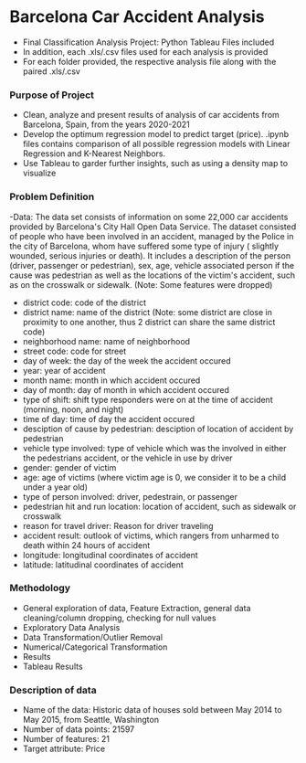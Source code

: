 # Barcelona Car Accident Analysis
- Final Classification Analysis Project: Python Tableau Files included
- In addition, each .xls/.csv files used for each analysis is provided
- For each folder provided, the respective analysis file along with the paired .xls/.csv

### Purpose of Project
- Clean, analyze and present results of analysis of car accidents from Barcelona, Spain, from the years 2020-2021
- Develop the optimum regression model to predict target (price). .ipynb files contains comparison of all possible regression models with Linear Regression and K-Nearest Neighbors.
- Use Tableau to garder further insights, such as using a density map to visualize 

### Problem Definition
-Data: The data set consists of information on some 22,000 car accidents provided by Barcelona's City Hall Open Data Service.  The dataset consisted of people who have been involved in an accident, managed by the Police in the city of Barcelona, whom have suffered some type of injury ( slightly wounded, serious injuries or death). It includes a description of the person (driver, passenger or pedestrian), sex, age, vehicle associated person if the cause was pedestrian as well as the locations of the victim's accident, such as on the crosswalk or sidewalk. (Note: Some features were dropped)

- district code: code of the district
- district name: name of the district (Note: some district are close in proximity to one another, thus 2 district can share the same district code)
- neighborhood name: name of neighborhood
- street code: code for street
- day of week: the day of the week the accident occured
- year: year of accident
- month name: month in which accident occured
- day of month: day of month in which accident occured
- type of shift: shift type responders were on at the time of accident (morning, noon, and night)
- time of day: time of day the accident occured
- desciption of cause by pedestrian: desciption of location of accident by pedestrian
- vehicle type involved: type of vehicle which was the involved in either the pedestrians accident, or the vehicle in use by driver
- gender: gender of victim
- age: age of victims (where victim age is 0, we consider it to be a child under a year old)
- type of person involved: driver, pedestrain, or passenger
- pedestrian hit and run location: location of accident, such as sidewalk or crosswalk
- reason for travel driver: Reason for driver traveling 
- accident result: outlook of victims, which rangers from unharmed to death within 24 hours of accident
- longitude: longitudinal coordinates of accident
- latitude: latitudinal coordinates of accident


### Methodology
- General exploration of data, Feature Extraction, general data cleaning/column dropping, checking for null values
- Exploratory Data Analysis
- Data Transformation/Outlier Removal
- Numerical/Categorical Transformation
- Results
- Tableau Results

### Description of data
- Name of the data: Historic data of houses sold between May 2014 to May 2015, from Seattle, Washington 
- Number of data points: 21597
- Number of features: 21
- Target attribute: Price
